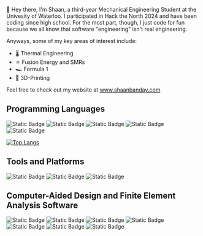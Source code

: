 👋 Hey there, I'm Shaan, a third-year Mechanical Engineering Student at the Univesity of Waterloo. I participated in Hack the North 2024 and have been coding since high school. For the most part, though, I just code for fun because we all know that software "engineering" isn't real engineering.

Anyways, some of my key areas of interest include:
- 🌡️ Thermal Engineering
- ⚛️ Fusion Energy and SMRs
- 🏎️ Formula 1
- 🧩 3D-Printing

Feel free to check out my website at www.shaanbanday.com

## Programming Languages
![Static Badge](https://img.shields.io/badge/Python-%233776AB?style=for-the-badge&logo=python&logoColor=white)
![Static Badge](https://img.shields.io/badge/Java-%23F8981D?style=for-the-badge&logo=oracle&logoColor=white)
![Static Badge](https://img.shields.io/badge/C%2B%2B-%2300599C?style=for-the-badge&logo=c%2B%2B&logoColor=white)
![Static Badge](https://img.shields.io/badge/C-%23A8B9CC?style=for-the-badge&logo=c&logoColor=white)
![Static Badge](https://img.shields.io/badge/MATLAB-%234B5562?style=for-the-badge&logo=matrix&logoColor=white)

[![Top Langs](https://github-readme-stats.vercel.app/api/top-langs/?username=shaanbanday&layout=donut)](https://github.com/anuraghazra/github-readme-stats)

## Tools and Platforms
![Static Badge](https://img.shields.io/badge/Eclipse%20IDE-%232C2255?style=for-the-badge&logo=eclipseide&logoColor=white)
![Static Badge](https://img.shields.io/badge/Visual%20Studio-%235C2D91?style=for-the-badge&logo=vscodium&logoColor=white)
![Static Badge](https://img.shields.io/badge/Notepad%2B%2B-%2390E59A?style=for-the-badge&logo=notepad%2B%2B&logoColor=black)

## Computer-Aided Design and Finite Element Analysis Software
![Static Badge](https://img.shields.io/badge/SolidWorks-%23EE2722?style=for-the-badge&logo=dassaultsystemes&logoColor=white)
![Static Badge](https://img.shields.io/badge/Autodesk%20Inventor-%23DBAF06?style=for-the-badge&logo=autodesk&logoColor=white)
![Static Badge](https://img.shields.io/badge/Autodesk%20Fusion%20360-%23FE6902?style=for-the-badge&logo=autodesk)
![Static Badge](https://img.shields.io/badge/Autodesk%20AutoCad-%23E51050?style=for-the-badge&logo=autocad&logoColor=white)
![Static Badge](https://img.shields.io/badge/COMSOL-%23368CCB?style=for-the-badge&logo=comsol&logoColor=white)
![Static Badge](https://img.shields.io/badge/Ansys-%23FF8800?style=for-the-badge&logo=ansys&logoColor=white)
![Static Badge](https://img.shields.io/badge/Abaqus%20CAE-%23009C94?style=for-the-badge&logo=dassaultsystemes&logoColor=white)
